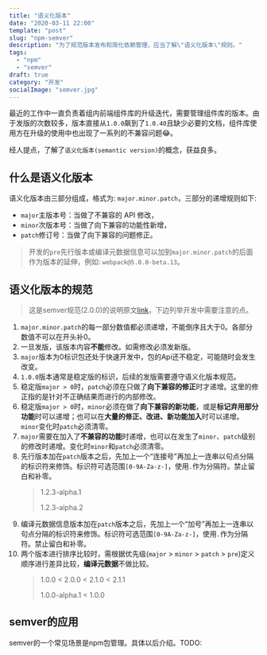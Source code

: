 ```yaml
---
title: "语义化版本"
date: "2020-03-11 22:00"
template: "post"
slug: "npm-semver"
description: "为了规范版本发布和简化依赖管理，应当了解\"语义化版本\"规则。"
tags:
  - "npm"
  - "semver"
draft: true
category: "开发"
socialImage: "semver.jpg"
---
```


最近的工作中一直负责着组内前端组件库的升级迭代，需要管理组件库的版本。由于发版的次数较多，版本直接从`1.0.0`飙到了`1.0.40`且缺少必要的文档，组件库使用方在升级的使用中也出现了一系列的不兼容问题😂。

经人提点，了解了`语义化版本(semantic version)`的概念，获益良多。

## 什么是语义化版本

语义化版本由三部分组成，格式为: `major.minor.patch`，三部分的递增规则如下:

- `major`主版本号：当做了不兼容的 API 修改，
- `minor`次版本号：当做了向下兼容的功能性新增，
- `patch`修订号：当做了向下兼容的问题修正。

> 开发的`pre`先行版本或编译元数据信息可以加到`major.minor.patch`的后面作为版本的延伸，例如: `webpack@5.0.0-beta.13`。

## 语义化版本的规范

> 这是semver规范(2.0.0)的说明原文[link](https://semver.org/lang/zh-CN/)，下边列举开发中需要注意的点。

1. `major.minor.patch`的每一部分数值都必须递增，不能倒序且大于0。各部分数值不可以在开头补0。
1. 一旦发版，该版本内容**不能**修改。如需修改必须发新版。
1. `major`版本为0标识包还处于快速开发中，包的Api还不稳定，可能随时会发生改变。
1. `1.0.0`版本通常是稳定版的标识，后续的发版需要遵守语义化版本规范。
1. 稳定版`major > 0`时，`patch`必须在只做了**向下兼容的修正**时才递增。这里的修正指的是针对不正确结果而进行的内部修改。
1. 稳定版`major > 0`时，`minor`必须在做了**向下兼容的新功能**，或是**标记弃用部分功能**时可以递增；也可以在**大量的修正、改进、新功能加入**时可以递增。`minor`变化时`patch`必须清零。
1. `major`需要在加入了**不兼容的功能**时递增，也可以在发生了`minor`、`patch`级别的修改时递增。变化时`minor`和`patch`必须清零。
1. 先行版本加在`patch`版本之后，先加上一个“连接号”再加上一连串以句点分隔的标识符来修饰。标识符可选范围`[0-9A-Za-z-]`，使用`.`作为分隔符。禁止留白和补零。
    > 1.2.3-alpha.1
    >
    > 1.2.3-alpha.2
1. 编译元数据信息版本加在`patch`版本之后，先加上一个“加号”再加上一连串以句点分隔的标识符来修饰。标识符可选范围`[0-9A-Za-z-]`，使用`.`作为分隔符。禁止留白和补零。
1. 两个版本进行排序比较时，需根据优先级(`major` > `minor` > `patch` > `pre`)定义顺序进行差异比较，**编译元数据**不做比较。
    > 1.0.0 < 2.0.0 < 2.1.0 < 2.1.1
    >
    > 1.0.0-alpha.1 < 1.0.0

## semver的应用

semver的一个常见场景是npm包管理。具体以后介绍。TODO:
